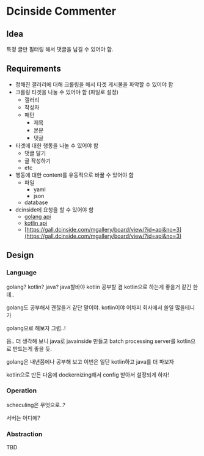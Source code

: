 # Dcinside Commenter

## Idea

특정 글만 필터링 해서 댓글을 남길 수 있어야 함.

## Requirements

- 정해진 갤러리에 대해 크롤링을 해서 타겟 게시물을 파악할 수 있어야 함
- 크롤링 타겟을 나눌 수 있어야 함 (파일로 설정)
  - 갤러리
  - 작성자
  - 패턴
    - 제목
    - 본문
    - 댓글
- 타겟에 대한 행동을 나눌 수 있어야 함
  - 댓글 달기
  - 글 작성하기
  - etc
- 행동에 대한 content를 유동적으로 바꿀 수 있어야 함
  - 파일
    - yaml
    - json
  - database
- dcinside에 요청을 할 수 있어야 함
  - [golang api](https://github.com/geeksbaek/goinside)
  - [kotlin api](https://github.com/organization/KotlinInside)
  - [https://gall.dcinside.com/mgallery/board/view/?id=api&no=3](https://gall.dcinside.com/mgallery/board/view/?id=api&no=3)

## Design

### Language

golang? kotlin? java? java할바야 kotlin 공부할 겸 kotlin으로 하는게 좋을거 같긴 한데..

golang도 공부해서 괜찮을거 같단 말이야. kotlin이야 어차피 회사에서 쓸일 많을테니가

golang으로 해보자 그럼..!

음.. 더 생각해 보니 java로 javainside 만들고 batch processing server를 kotlin으로 만드는게 좋을 듯.

golang은 내년쯤에나 공부해 보고 이번은 일단 kotlin하고 java를 더 파보자

kotlin으로 만든 다음에 dockernizing해서 config 받아서 설정되게 하자!

### Operation

scheculing은 무엇으로..? 

서버는 어디에?

### Abstraction

TBD
